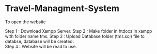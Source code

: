 # Travel-Managment-System

To open the website 

Step 1 : Download Xampp Server.
Step 2 : Make folder in htdocs in xampp with folder name tms. 
Step 3 : Upload Database folder (tms.sql) file to databse, database will be created.  
Step 4 : Website will be read to use.
